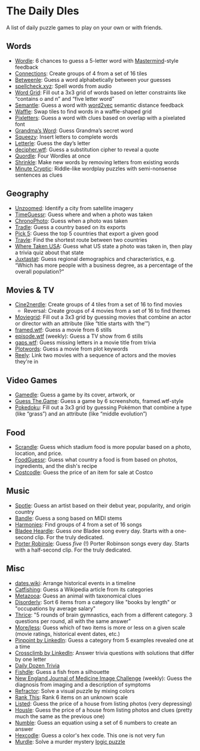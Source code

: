 # The Daily Dles

A list of daily puzzle games to play on your own or with friends.

## Words

* [Wordle](https://www.nytimes.com/games/wordle): 6 chances to guess a 5-letter
  word with
  [Mastermind](https://en.wikipedia.org/wiki/Mastermind_(board_game))-style
  feedback
* [Connections](https://www.nytimes.com/games/connections): Create groups of 4
  from a set of 16 tiles
* [Betweenle](https://betweenle.com/): Guess a word alphabetically between your
  guesses
* [spellcheck.xyz](https://spellcheck.xyz/): Spell words from audio
* [Word Grid](https://wordgrid.clevergoat.com/): Fill out a 3x3 grid of words
  based on letter constraints like “contains o and n” and “five letter word”
* [Semantle](https://semantle.com/): Guess a word with
  [word2vec](https://en.wikipedia.org/wiki/Word2vec) semantic distance feedback
* [Waffle](https://wafflegame.net/daily): Swap tiles to find words in a
  waffle-shaped grid
* [Pixletters](https://pixletters.com/): Guess a word with clues based on
  overlap with a pixelated font
* [Grandma’s Word](https://grandmasword.com/): Guess Grandma’s secret word
* [Squeezy](https://imsqueezy.com/): Insert letters to complete words
* [Letterle](https://edjefferson.com/letterle/): Guess the day’s letter
* [decipher.wtf](https://decipher.wtf/): Guess a substitution cipher to reveal
  a quote
* [Quordle](https://quordlegame.com/): Four Wordles at once
* [Shrinkle](https://www.shrinkle.org/): Make new words by removing letters
  from existing words
* [Minute Cryptic](https://www.minutecryptic.com/): Riddle-like wordplay
  puzzles with semi-nonsense sentences as clues


## Geography

* [Unzoomed](https://www.unzoomed.com/en): Identify a city from satellite imagery
* [TimeGuessr](https://timeguessr.com/): Guess where and when a photo was taken
* [ChronoPhoto](https://www.chronophoto.app/): Guess when a photo was taken 
* [Tradle](https://games.oec.world/en/tradle/): Guess a country based on its exports
* [Pick 5](https://oec.world/en/games/pick-5): Guess the top 5 countries that
  export a given good
* [Travle](https://travle.earth/): Find the shortest route between two countries
* [Where Taken USA](https://wheretakenusa.teuteuf.fr/): Guess what US state a
  photo was taken in, then play a trivia quiz about that state
* [Juxtastat](https://urbanstats.org/quiz.html): Guess regional demographics
  and characteristics, e.g. “Which has more people with a business degree, as a
  percentage of the overall population?”

## Movies & TV

* [Cine2nerdle](https://www.cinenerdle2.app/): Create groups of 4 tiles from a set of
  16 to find movies
  * Reversal: Create groups of 4 movies from a set of 16 to find themes
* [Moviegrid](https://moviegrid.io/): Fill out a 3x3 grid by guessing movies
  that combine an actor or director with an attribute (like “title starts with
  ‘the’”)
* [framed.wtf](https://framed.wtf/): Guess a movie from 6 stills
* [episode.wtf](https://episode.wtf) (weekly): Guess a TV show from 6 stills
* [gaps.wtf](https://gaps.wtf/): Guess missing letters in a movie title from
  trivia
* [Plotwords](https://plotwords.com/daily): Guess a movie from plot keywords
* [Reely](https://www.playreely.com/): Link two movies with a sequence of
  actors and the movies they're in


## Video Games

* [Gamedle](https://www.gamedle.wtf/): Guess a game by its cover, artwork, or
* [Guess The.Game](https://guessthe.game/): Guess a game by 6 screenshots,
  framed.wtf-style
* [Pokedoku](https://pokedoku.com/): Fill out a 3x3 grid by guessing Pokémon
  that combine a type (like “grass”) and an attribute (like “middle evolution”)


## Food

* [Scrandle](https://scrandle.com/): Guess which stadium food is more popular
  based on a photo, location, and price.
* [FoodGuessr](https://www.foodguessr.com/): Guess what country a food is from
  based on photos, ingredients, and the dish's recipe
* [Costcodle](https://costcodle.com/): Guess the price of an item for sale at Costco


## Music

* [Spotle](https://spotle.io/): Guess an artist based on their debut year,
  popularity, and origin country
* [Bandle](https://bandle.app/): Guess a song based on MIDI stems
* [Harmonies](https://harmonies.io/): Find groups of 4 from a set of 16 songs
* [Bladee Heardle](https://bladeeheardle.com/): Guess *one* Bladee song every
  day. Starts with a one-second clip. For the truly dedicated.
* [Porter Robinsle](https://porterrobinsle.com/): Guess *five* (!) Porter
  Robinson songs every day. Starts with a half-second clip. For the truly dedicated.


## Misc

* [dates.wiki](https://dates.wiki): Arrange historical events in a timeline
* [Catfishing](https://catfishing.net/): Guess a Wikipedia article from its categories
* [Metazooa](https://metazooa.com/game): Guess an animal with taxonomical clues
* [Disorderly](https://playdisorderly.com/): Sort 6 items from a category like
  "books by length" or "occupations by average salary"
* [Thrice](https://thrice.geekswhodrink.com/): "5 rounds of brain gymnastics,
  each from a different category. 3 questions per round, all with the same
  answer"
* [More/less](https://moreorless.io/): Guess which of two items is more or less
  on a given scale (movie ratings, historical event dates, etc.)
* [Pinpoint by LinkedIn](https://www.linkedin.com/games/pinpoint): Guess a
  category from 5 examples revealed one at a time
* [Crossclimb by LinkedIn](https://www.linkedin.com/games/crossclimb): Answer
  trivia questions with solutions that differ by one letter
* [Daily Dozen Trivia](https://dailydozentrivia.com/)
* [Fishdle](https://tacklevillage.com/fishdle-game/): Guess a fish from a silhouette
* [New England Journal of Medicine Image
  Challenge](https://www.nejm.org/image-challenge) (weekly): Guess the
  diagnosis from imaging and a description of symptoms
* [Refractor](https://refractor-game.com/): Solve a visual puzzle by mixing colors
* [Rank This](https://rank-this.com/): Rank 6 items on an unknown scale
* [Listed](https://listed.fun/): Guess the price of a house from listing photos
  (very depressing)
* [Housle](https://housle.house/): Guess the price of a house from listing
  photos and clues (pretty much the same as the previous one)
* [Numble](https://numble.wtf/): Guess an equation using a set of 6 numbers to
  create an answer
* [Hexcodle](https://hexcodle.com/): Guess a color's hex code. This one is not
  very fun
* [Murdle](https://murdle.com/): Solve a murder mystery [logic
  puzzle](https://en.wikipedia.org/wiki/Logic_puzzle)
